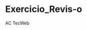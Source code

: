 # Exercicio_Revis-o
AC TecWeb
<html>
<title>Titulo do site</title>
<head>
<meta http-equiv="refresh" content=1;url="https://saanchees.github.io/Exercicio_Revis-o/pagina.html">
</head>
<body>
</body>
</html>
